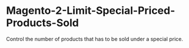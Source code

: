 # Magento-2-Limit-Special-Priced-Products-Sold
Control the number of products that has to be sold under a special price.
